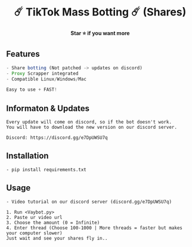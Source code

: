<h1 align="center">☄️ TikTok Mass Botting ☄️ (Shares)</h1>
<p align='center'>
  <b>Star ⭐ if you want more</b><br>
</p>


## Features
```js
- Share botting (Not patched -> updates on discord)
- Proxy Scrapper integrated
- Compatible Linux/Windows/Mac

Easy to use + FAST!
```

## Informaton & Updates
```
Every update will come on discord, so if the bot doesn't work. 
You will have to download the new version on our discord server.

Discord: https://discord.gg/e7DpUWSU7q
```
## Installation
```
- pip install requirements.txt
```

## Usage
```
- Video tutorial on our discord server (discord.gg/e7DpUWSU7q)

1. Run <Vaybot.py>
2. Paste ur video url
3. Choose the amount (0 = Infinite)
4. Enter thread (Choose 100-1000 | More threads = faster but makes your computer slower)
Just wait and see your shares fly in..
```
